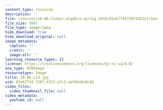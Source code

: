 ```yaml
---
content_type: resource
description: ''
file: /courses/18-06-linear-algebra-spring-2010/81e67f4372074322a7c1eafbb10a8c82_18.06_L13.jpg
file_size: 3697
file_type: image/jpeg
hide_download: true
hide_download_original: null
image_metadata:
  caption: ''
  credit: ''
  image-alt: ''
learning_resource_types: []
license: https://creativecommons.org/licenses/by-nc-sa/4.0/
ocw_type: OCWImage
resourcetype: Image
title: 18.06_L13.jpg
uid: 81e67f43-7207-4322-a7c1-eafbb10a8c82
video_files:
  video_thumbnail_file: null
video_metadata:
  youtube_id: null
---
```

